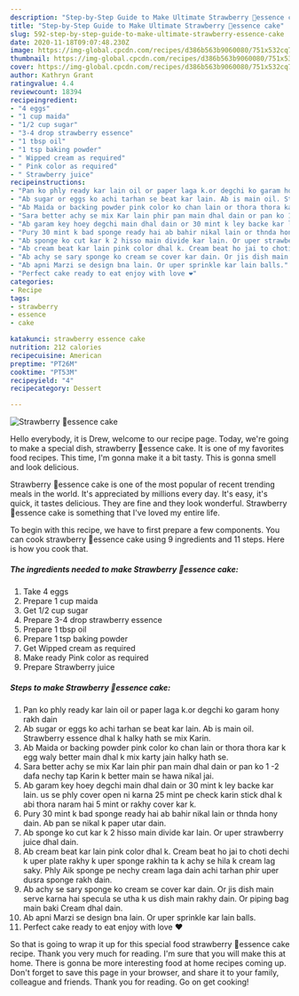 ```yaml
---
description: "Step-by-Step Guide to Make Ultimate Strawberry 🍓essence cake"
title: "Step-by-Step Guide to Make Ultimate Strawberry 🍓essence cake"
slug: 592-step-by-step-guide-to-make-ultimate-strawberry-essence-cake
date: 2020-11-18T09:07:48.230Z
image: https://img-global.cpcdn.com/recipes/d386b563b9060080/751x532cq70/strawberry-🍓essence-cake-recipe-main-photo.jpg
thumbnail: https://img-global.cpcdn.com/recipes/d386b563b9060080/751x532cq70/strawberry-🍓essence-cake-recipe-main-photo.jpg
cover: https://img-global.cpcdn.com/recipes/d386b563b9060080/751x532cq70/strawberry-🍓essence-cake-recipe-main-photo.jpg
author: Kathryn Grant
ratingvalue: 4.4
reviewcount: 18394
recipeingredient:
- "4 eggs"
- "1 cup maida"
- "1/2 cup sugar"
- "3-4 drop strawberry essence"
- "1 tbsp oil"
- "1 tsp baking powder"
- " Wipped cream as required"
- " Pink color as required"
- " Strawberry juice"
recipeinstructions:
- "Pan ko phly ready kar lain oil or paper laga k.or degchi ko garam hony rakh dain"
- "Ab sugar or eggs ko achi tarhan se beat kar lain. Ab is main oil. Strawberry essence dhal k halky hath se mix Karin."
- "Ab Maida or backing powder pink color ko chan lain or thora thora kar k egg waly better main dhal k mix karty jain halky hath se."
- "Sara better achy se mix Kar lain phir pan main dhal dain or pan ko 1 -2 dafa nechy tap Karin k better main se hawa nikal jai."
- "Ab garam key hoey degchi main dhal dain or 30 mint k ley backe kar lain. us se phly cover open ni karna 25 mint pe check karin stick dhal k abi thora naram hai 5 mint or rakhy cover kar k."
- "Pury 30 mint k bad sponge ready hai ab bahir nikal lain or thnda hony dain. Ab pan se nikal k paper utar dain."
- "Ab sponge ko cut kar k 2 hisso main divide kar lain. Or uper strawberry juice dhal dain."
- "Ab cream beat kar lain pink color dhal k. Cream beat ho jai to choti dechi k uper plate rakhy k uper sponge rakhin ta k achy se hila k cream lag saky. Phly Aik sponge pe nechy cream laga dain achi tarhan phir uper dusra sponge rakh dain."
- "Ab achy se sary sponge ko cream se cover kar dain. Or jis dish main serve karna hai specula se utha k us dish main rakhy dain. Or piping bag main baki Cream dhal dain."
- "Ab apni Marzi se design bna lain. Or uper sprinkle kar lain balls."
- "Perfect cake ready to eat enjoy with love ❤️"
categories:
- Recipe
tags:
- strawberry
- essence
- cake

katakunci: strawberry essence cake 
nutrition: 212 calories
recipecuisine: American
preptime: "PT26M"
cooktime: "PT53M"
recipeyield: "4"
recipecategory: Dessert

---
```



![Strawberry 🍓essence cake](https://img-global.cpcdn.com/recipes/d386b563b9060080/751x532cq70/strawberry-🍓essence-cake-recipe-main-photo.jpg)

Hello everybody, it is Drew, welcome to our recipe page. Today, we're going to make a special dish, strawberry 🍓essence cake. It is one of my favorites food recipes. This time, I'm gonna make it a bit tasty. This is gonna smell and look delicious.

Strawberry 🍓essence cake is one of the most popular of recent trending meals in the world. It's appreciated by millions every day. It's easy, it's quick, it tastes delicious. They are fine and they look wonderful. Strawberry 🍓essence cake is something that I've loved my entire life.




To begin with this recipe, we have to first prepare a few components. You can cook strawberry 🍓essence cake using 9 ingredients and 11 steps. Here is how you cook that.

<!--inarticleads1-->

##### The ingredients needed to make Strawberry 🍓essence cake:

1. Take 4 eggs
1. Prepare 1 cup maida
1. Get 1/2 cup sugar
1. Prepare 3-4 drop strawberry essence
1. Prepare 1 tbsp oil
1. Prepare 1 tsp baking powder
1. Get  Wipped cream as required
1. Make ready  Pink color as required
1. Prepare  Strawberry juice




<!--inarticleads2-->

##### Steps to make Strawberry 🍓essence cake:

1. Pan ko phly ready kar lain oil or paper laga k.or degchi ko garam hony rakh dain
1. Ab sugar or eggs ko achi tarhan se beat kar lain. Ab is main oil. Strawberry essence dhal k halky hath se mix Karin.
1. Ab Maida or backing powder pink color ko chan lain or thora thora kar k egg waly better main dhal k mix karty jain halky hath se.
1. Sara better achy se mix Kar lain phir pan main dhal dain or pan ko 1 -2 dafa nechy tap Karin k better main se hawa nikal jai.
1. Ab garam key hoey degchi main dhal dain or 30 mint k ley backe kar lain. us se phly cover open ni karna 25 mint pe check karin stick dhal k abi thora naram hai 5 mint or rakhy cover kar k.
1. Pury 30 mint k bad sponge ready hai ab bahir nikal lain or thnda hony dain. Ab pan se nikal k paper utar dain.
1. Ab sponge ko cut kar k 2 hisso main divide kar lain. Or uper strawberry juice dhal dain.
1. Ab cream beat kar lain pink color dhal k. Cream beat ho jai to choti dechi k uper plate rakhy k uper sponge rakhin ta k achy se hila k cream lag saky. Phly Aik sponge pe nechy cream laga dain achi tarhan phir uper dusra sponge rakh dain.
1. Ab achy se sary sponge ko cream se cover kar dain. Or jis dish main serve karna hai specula se utha k us dish main rakhy dain. Or piping bag main baki Cream dhal dain.
1. Ab apni Marzi se design bna lain. Or uper sprinkle kar lain balls.
1. Perfect cake ready to eat enjoy with love ❤️




So that is going to wrap it up for this special food strawberry 🍓essence cake recipe. Thank you very much for reading. I'm sure that you will make this at home. There is gonna be more interesting food at home recipes coming up. Don't forget to save this page in your browser, and share it to your family, colleague and friends. Thank you for reading. Go on get cooking!
